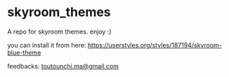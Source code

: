 # skyroom_themes
A repo for skyroom themes. enjoy :)





you can install it from here:
https://userstyles.org/styles/187194/skyroom-blue-theme





feedbacks:
toutounchi.ma@gmail.com

